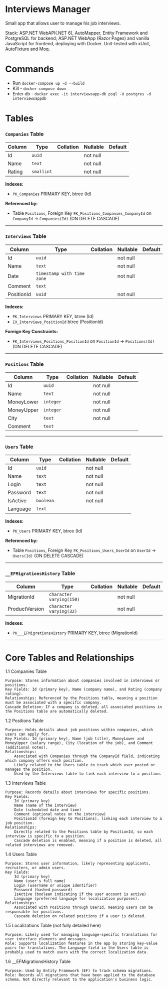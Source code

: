 # Interviews Manager


Small app that allows user to manage his job interviews.

Stack: ASP.NET WebAPI(.NET 6), AutoMapper, Entity Framework and PostgreSQL for backend; ASP.NET WebApp (Razor Pages) and vanilla JavaScript for frontend, deploying with Docker. Unit-tested with xUnit, AutoFixture and Moq.


# Commands

- Run ```docker-compose up -d --build```
- Kill - ```docker-compose down ```
- Enter db - ```docker exec -it interviewsapp-db psql -U postgres -d interviewsappdb```


# Tables


### `Companies` Table
| Column | Type     | Collation | Nullable | Default |
|--------|----------|-----------|----------|---------|
| Id     | `uuid`   |           | not null |         |
| Name   | `text`   |           | not null |         |
| Rating | `smallint` |         | not null |         |

**Indexes:**
- `PK_Companies` PRIMARY KEY, btree (Id)

**Referenced by:**
- Table `Positions`, Foreign Key `FK_Positions_Companies_CompanyId` on `CompanyId` → `Companies(Id)` (ON DELETE CASCADE)

---

### `Interviews` Table
| Column     | Type                        | Collation | Nullable | Default |
|------------|-----------------------------|-----------|----------|---------|
| Id         | `uuid`                      |           | not null |         |
| Name       | `text`                      |           | not null |         |
| Date       | `timestamp with time zone`  |           | not null |         |
| Comment    | `text`                      |           |          |         |
| PositionId | `uuid`                      |           | not null |         |

**Indexes:**
- `PK_Interviews` PRIMARY KEY, btree (Id)
- `IX_Interviews_PositionId` btree (PositionId)

**Foreign Key Constraints:**
- `FK_Interviews_Positions_PositionId` on `PositionId` → `Positions(Id)` (ON DELETE CASCADE)

---

### `Positions` Table
| Column     | Type     | Collation | Nullable | Default |
|------------|----------|-----------|----------|---------|
| Id         | `uuid`   |           | not null |         |
| Name       | `text`   |           | not null |         |
| MoneyLower | `integer`|           | not null |         |
| MoneyUpper | `integer`|           | not null |         |
| City       | `text`   |           | not null |         |
| Comment    | `text`   |           |          |         |

---

### `Users` Table
| Column    | Type     | Collation | Nullable | Default |
|-----------|----------|-----------|----------|---------|
| Id        | `uuid`   |           | not null |         |
| Name      | `text`   |           | not null |         |
| Login     | `text`   |           | not null |         |
| Password  | `text`   |           | not null |         |
| IsActive  | `boolean`|           | not null |         |
| Language  | `text`   |           |          |         |

**Indexes:**
- `PK_Users` PRIMARY KEY, btree (Id)

**Referenced by:**
- Table `Positions`, Foreign Key `FK_Positions_Users_UserId` on `UserId` → `Users(Id)` (ON DELETE CASCADE)

---

### `__EFMigrationsHistory` Table
| Column         | Type                   | Collation | Nullable | Default |
|----------------|------------------------|-----------|----------|---------|
| MigrationId    | `character varying(150)` |        | not null |         |
| ProductVersion | `character varying(32)`  |         | not null |         |

**Indexes:**
- `PK___EFMigrationsHistory` PRIMARY KEY, btree (MigrationId)

---

# Core Tables and Relationships
1.1 Companies Table

    Purpose: Stores information about companies involved in interviews or positions.
    Key Fields: Id (primary key), Name (company name), and Rating (company rating).
    Relationships: Referenced by the Positions table, meaning a position must be associated with a specific company.
    Cascade Deletion: If a company is deleted, all associated positions in the Positions table are automatically deleted.

1.2 Positions Table

    Purpose: Holds details about job positions within companies, which users can apply for.
    Key Fields: Id (primary key), Name (job title), MoneyLower and MoneyUpper (salary range), City (location of the job), and Comment (additional notes).
    Relationships:
        Associated with Companies through the CompanyId field, indicating which company offers each position.
        Likely related to the Users table to track which user posted or manages the position.
        Used by the Interviews table to link each interview to a position.

1.3 Interviews Table

    Purpose: Records details about interviews for specific positions.
    Key Fields:
        Id (primary key)
        Name (name of the interview)
        Date (scheduled date and time)
        Comment (optional notes on the interview)
        PositionId (foreign key to Positions), linking each interview to a job position.
    Relationships:
        Directly related to the Positions table by PositionId, so each interview is specific to a position.
        Cascade deletion is enabled, meaning if a position is deleted, all related interviews are removed.

1.4 Users Table

    Purpose: Stores user information, likely representing applicants, recruiters, or admin users.
    Key Fields:
        Id (primary key)
        Name (user's full name)
        Login (username or unique identifier)
        Password (hashed password)
        IsActive (boolean indicating if the user account is active)
        Language (preferred language for localization purposes).
    Relationships:
        Associated with Positions through UserId, meaning users can be responsible for positions.
        Cascade deletion on related positions if a user is deleted.

1.5 Localizations Table (not fully detailed here)

    Purpose: Likely used for managing language-specific translations for user interface elements and messages.
    Role: Supports localization features in the app by storing key-value pairs for translations. The Language field in the Users table is probably used to match users with the correct localization data.

1.6 __EFMigrationsHistory Table

    Purpose: Used by Entity Framework (EF) to track schema migrations.
    Role: Records all migrations that have been applied to the database schema. Not directly relevant to the application's business logic.